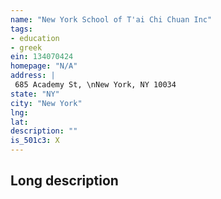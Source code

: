 ```yaml
---
name: "New York School of T'ai Chi Chuan Inc"
tags:
- education
- greek
ein: 134070424
homepage: "N/A"
address: |
 685 Academy St, \nNew York, NY 10034
state: "NY"
city: "New York"
lng: 
lat: 
description: ""
is_501c3: X
---
```


## Long description



